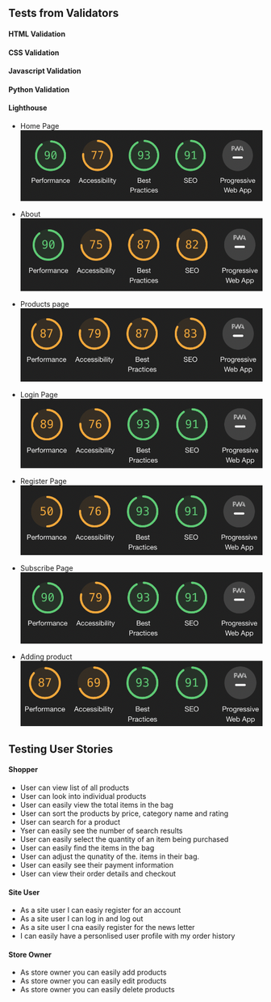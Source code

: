 ## Tests from Validators

#### HTML Validation

#### CSS Validation

#### Javascript Validation

#### Python Validation

#### Lighthouse

- Home Page
    ![Home Page](readme-images/lighthouse/home-page.png)

- About
    ![About](readme-images/lighthouse/About.png)

- Products page
    ![Products page](readme-images/lighthouse/train.png)

- Login Page
    ![Login Page](readme-images/lighthouse/login.png)

- Register Page
    ![Register Page](readme-images/lighthouse/register.png)

- Subscribe Page
    ![Home Page](readme-images/lighthouse/subscribe.png)

- Adding product
    ![Add product](readme-images/lighthouse/add_product.png)

## Testing User Stories

#### Shopper
- User can view list of all products
- User can look into individual products
- User can easily view the total items in the bag
- User can sort the products by price, category name and rating
- User can search for a product
- Yser can easily see the number of search results
- User can easily select the quantity of an item being purchased
- User can easily find the items in the bag
- User can adjust the qunatity of the. items in their bag.
- User can easily see their payment information
- User can view their order details and checkout

#### Site User
- As a site user I can easiy register for an account
- As a site user I can log in and log out
- As a site user I cna easily register for the news letter
- I can easily have a personlised user profile with my order history


#### Store Owner
- As store owner you can easily add products
- As store owner you can easily edit products
- As store owner you can easily delete products


